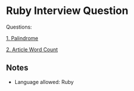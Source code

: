 # Ruby Interview Question
Questions:

[1. Palindrome](questions/01/)

[2. Article Word Count](questions/02/)

## Notes
- Language allowed: Ruby